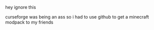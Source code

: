 hey ignore this

curseforge was being an ass so i had to use github to get a minecraft modpack to my friends
